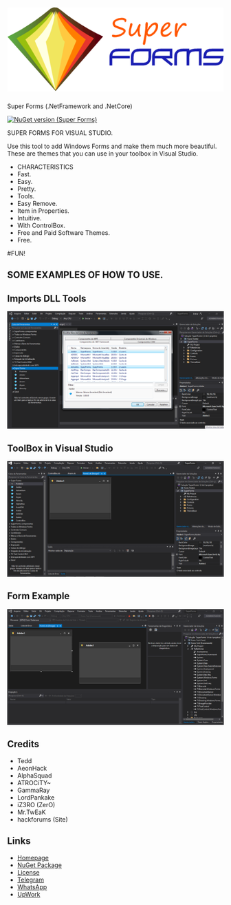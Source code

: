 # ![Logo](https://raw.githubusercontent.com/Romulo-Meirelles/SuperForms/main/Pictures/Super%20Forms%20Logo.png) 
Super Forms (.NetFramework and .NetCore)

[![NuGet version (Super Forms)](https://img.shields.io/nuget/v/SuperForms.svg?style=flat-square)](https://www.nuget.org/packages/SuperForms/)

SUPER FORMS FOR VISUAL STUDIO.

Use this tool to add Windows Forms and make them much more beautiful. These are themes that you can use in your toolbox in Visual Studio.

- CHARACTERISTICS
- Fast.
- Easy.
- Pretty.
- Tools.
- Easy Remove.
- Item in Properties.
- Intuitive.
- With ControlBox.
- Free and Paid Software Themes.
- Free.

#FUN!

##  SOME EXAMPLES OF HOW TO USE.

## Imports DLL Tools
<img src="https://raw.githubusercontent.com/Romulo-Meirelles/SuperForms/main/Pictures/Imports%20Tools.png">

## ToolBox in Visual Studio
<img src="https://raw.githubusercontent.com/Romulo-Meirelles/SuperForms/main/Pictures/Tools.png">

## Form Example
<img src="https://raw.githubusercontent.com/Romulo-Meirelles/SuperForms/main/Pictures/SuperForms.png">

## Credits
- Tedd
- AeonHack
- AlphaSquad
- ATROCiTY~
- GammaRay
- LordPankake
- iZ3RO (ZerO)
- Mr.TwEaK
- hackforums (Site)

## Links

- [Homepage](https://github.com/Romulo-Meirelles/SuperForms)
- [NuGet Package](https://www.nuget.org/packages/SuperForms/)
- [License](https://github.com/Romulo-Meirelles/SuperForms/blob/main/LICENSE.md)
- [Telegram](https://t.me/Romulo_Meirelles)
- [WhatsApp](https://wa.me/message/KWIS3BYO6K24N1)
- [UpWork](https://www.upwork.com/freelancers/~01fcbc5039ac5766b4)

